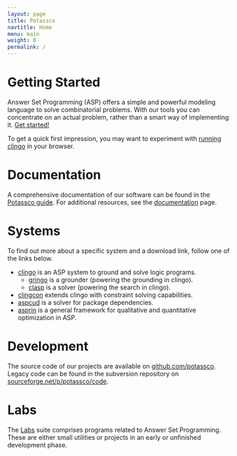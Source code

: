 ```yaml
---
layout: page
title: Potassco
navtitle: Home
menu: main
weight: 0
permalink: /
---
```


# Getting Started

Answer Set Programming (ASP) offers a simple and powerful modeling language to solve combinatorial problems.
With our tools you can concentrate on an actual problem, rather than a smart way of implementing it.
[Get started!](/doc/start/)

To get a quick first impression, you may want to experiment with [running clingo](/clingo/run/) in your browser.

# Documentation

A comprehensive documentation of our software can be found in the [Potassco guide](https://github.com/potassco/guide/releases/).
For additional resources, see the [documentation](/doc/) page.

# Systems

To find out more about a specific system and a download link, follow one of the links below.

* [clingo](/clingo/) is an ASP system to ground and solve logic programs.
    * [gringo](/clingo/) is a grounder (powering the grounding in clingo).
    * [clasp](/clasp/) is a solver (powering the search in clingo).
* [clingcon](/clingcon/) extends clingo with constraint solving capabilities.
* [aspcud](/aspcud/) is a solver for package dependencies.
* [asprin](/asprin/) is a general framework for qualitative and quantitative optimization in ASP.

# Development

The source code of our projects are available on [github.com/potassco](https://github.com/potassco/).
Legacy code can be found in the subversion repository on [sourceforge.net/p/potassco/code](https://sourceforge.net/p/potassco/code).

# Labs

The [Labs](/labs/) suite comprises programs related to Answer Set Programming.
These are either small utilities or projects in an early or unfinished development phase.
